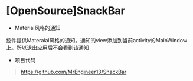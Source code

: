 [OpenSource]SnackBar
=======

* Material风格的通知  

控件提供Materaial风格的通知。通知的view添加到当前activity的MainWindow上。所以退出应用后不会看到该通知

* 项目代码
> https://github.com/MrEngineer13/SnackBar
